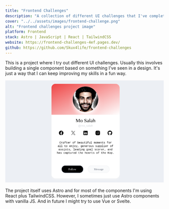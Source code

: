 ```yaml
---
title: "Frontend Challenges"
description: "A collection of different UI challenges that I've completed."
cover: "../../assets/images/frontend-challenge.png"
alt: "Frontend challenges project image"
platform: Frontend
stack: Astro | JavaScript | React | TailwindCSS
website: https://frontend-challenges-4ef.pages.dev/
github: https://github.com/Skux4life/frontend-challenges
---
```


This is a project where I try out different UI challenges. Usually this involves building a single component based on something I've seen in a design. It's just a way that I can keep improving my skills in a fun way.

![Profile card](../../assets/images/frontend-challenge-1.png)

The project itself uses Astro and for most of the components I'm using React plus TailwindCSS. However, I sometimes just use Astro components with vanilla JS. And in future I might try to use Vue or Svelte.
